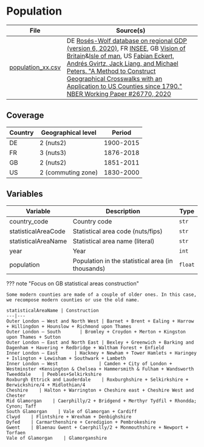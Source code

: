 # Population

File | Source(s)
---|---
[population_xx.csv](https://github.com/cverluise/patentcity/tree/master/assets)  |DE [Rosés-Wolf database on regional GDP (version 6, 2020)](https://www.wiwi.hu-berlin.de/de/professuren/vwl/wg/roses-wolf-database-on-regional-gdp), FR [INSEE](https://www.insee.fr/fr/statistiques/3698339), GB [Vision of Britain](https://www.visionofbritain.org.uk/)&[Isle of man](http://www.isle-of-man.com/manxnotebook/history/pop.htm), US [Fabian Eckert, Andrés Gvirtz, Jack Liang, and Michael Peters. "A Method to Construct Geographical Crosswalks with an Application to US Counties since 1790." NBER Working Paper #26770, 2020](http://fpeckert.me/eglp/)

## Coverage

Country |Geographical level |Period
---|---|---
DE  |2 (nuts2)       | 1900-2015
FR  |3 (nuts3)       | 1876-2018
GB  |2 (nuts2)       | 1851-2011
US  |2 (commuting zone) | 1830-2000

## Variables

Variable|Description    | Type
---|---|---
country_code            | Country code | `str`
statisticalAreaCode     | Statistical area code (nuts/fips) | `str`
statisticalAreaName     | Statistical area name (literal)| `str`
year                    | Year | `int`
population              | Population in the statistical area (in thousands)| `float`


??? note  "Focus on GB statistical areas construction"

    Some modern counties are made of a couple of older ones. In this case, we recompose modern counties or use the old name.

    statisticalAreaName | Construction
    ---|---
    Outer London — West and North West | Barnet + Brent + Ealing + Harrow + Hillingdon + Hounslow + Richmond upon Thames
    Outer London — South       | Bromley + Croydon + Merton + Kingston upon Thames + Sutton
    Outer London — East and North East | Bexley + Greenwich + Barking and Dagenham + Havering + Redbridge + Waltham Forest + Enfield
    Inner London — East      | Hackney + Newham + Tower Hamlets + Haringey + Islington + Lewisham + Southwark + Lambeth
    Inner London — West               | Camden + City of London + Westminster +Kensington & Chelsea + Hammersmith & Fulham + Wandsworth
    Tweeddale    | Peebles+Selkirkshire
    Roxburgh Ettrick and Lauderdale    | Roxburghshire + Selkirkshire + Berwickshire/4 + Midlothian/4
    Cheshire    | Halton + Warrington + Cheshire east + Cheshire West and Chester
    Mid Glamorgan    | Caerphilly/2 + Bridgend + Merthyr Tydfil + Rhondda; Cynon; Taff
    South Glamorgan    | Vale of Glamorgan + Cardiff
    Clwyd    | Flintshire + Wrexham + Denbighshire
    Dyfed    | Carmarthenshire + Ceredigion + Pembrokeshire
    Gwent    | Blaenau Gwent + Caerphilly/2 + Monmouthshire + Newport + Torfaen
    Vale of Glamorgan    | Glamorganshire
